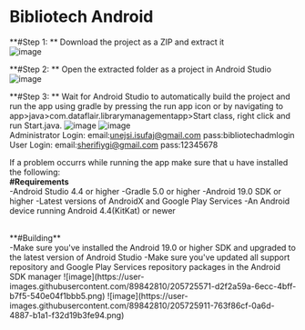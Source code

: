 # Bibliotech Android

**#Step 1: **
Download the project as a ZIP and extract it <br />
![image](https://user-images.githubusercontent.com/89842810/205718555-a0289875-fe4f-4add-8689-f6e5990ed089.png)

**#Step 2: **
Open the extracted folder as a project in Android Studio
![image](https://user-images.githubusercontent.com/89842810/205719309-5fd9a447-0d1d-482c-b424-3b471800e048.png)

**#Step 3: **
Wait for Android Studio to automatically build the project and run the app using gradle by pressing the run app icon or by
navigating to app>java>com.dataflair.librarymanagementapp>Start class, right click and run Start.java.
![image](https://user-images.githubusercontent.com/89842810/205722487-b1b4fbe2-ef47-46af-972a-0c059bc36fde.png)
![image](https://user-images.githubusercontent.com/89842810/205722737-8e088e99-755c-4e26-bb81-0b408aacd866.png)
<br />
Administrator Login: email:unejsi.isufaj@gmail.com  pass:bibliotechadmlogin <br>
User Login: email:sherifiygi@gmail.com  pass:12345678

If a problem occurrs while running the app make sure that u have installed the following:
<br />
**#Requirements**
<br />
-Android Studio 4.4 or higher
-Gradle 5.0 or higher
-Android 19.0 SDK or higher
-Latest versions of AndroidX and Google Play Services
-An Android device running Android 4.4(KitKat) or newer

<br />
**#Building**<br />
-Make sure you've installed the Android 19.0 or higher SDK and upgraded to the latest version of Android Studio
-Make sure you've updated all support repository and Google Play Services repository packages in the Android SDK manager
![image](https://user-images.githubusercontent.com/89842810/205725571-d2f2a59a-6ecc-4bff-b7f5-540e04f1bbb5.png)
![image](https://user-images.githubusercontent.com/89842810/205725911-763f86cf-0a6d-4887-b1a1-f32d19b3fe94.png)
